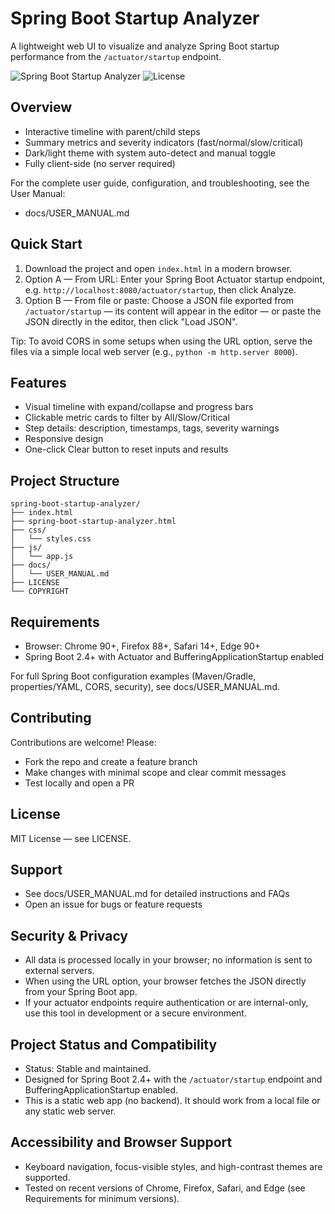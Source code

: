 # Spring Boot Startup Analyzer

A lightweight web UI to visualize and analyze Spring Boot startup performance from the `/actuator/startup` endpoint.

![Spring Boot Startup Analyzer](https://img.shields.io/badge/Spring%20Boot-Startup%20Analyzer-green)
![License](https://img.shields.io/badge/license-MIT-blue)

## Overview

- Interactive timeline with parent/child steps
- Summary metrics and severity indicators (fast/normal/slow/critical)
- Dark/light theme with system auto-detect and manual toggle
- Fully client-side (no server required)

For the complete user guide, configuration, and troubleshooting, see the User Manual:
- docs/USER_MANUAL.md

## Quick Start

1. Download the project and open `index.html` in a modern browser.
2. Option A — From URL: Enter your Spring Boot Actuator startup endpoint, e.g. `http://localhost:8080/actuator/startup`, then click Analyze.
3. Option B — From file or paste: Choose a JSON file exported from `/actuator/startup` — its content will appear in the editor — or paste the JSON directly in the editor, then click "Load JSON".

Tip: To avoid CORS in some setups when using the URL option, serve the files via a simple local web server (e.g., `python -m http.server 8000`).

## Features

- Visual timeline with expand/collapse and progress bars
- Clickable metric cards to filter by All/Slow/Critical
- Step details: description, timestamps, tags, severity warnings
- Responsive design
- One-click Clear button to reset inputs and results

## Project Structure

```
spring-boot-startup-analyzer/
├── index.html
├── spring-boot-startup-analyzer.html
├── css/
│   └── styles.css
├── js/
│   └── app.js
├── docs/
│   └── USER_MANUAL.md
├── LICENSE
└── COPYRIGHT
```

## Requirements

- Browser: Chrome 90+, Firefox 88+, Safari 14+, Edge 90+
- Spring Boot 2.4+ with Actuator and BufferingApplicationStartup enabled

For full Spring Boot configuration examples (Maven/Gradle, properties/YAML, CORS, security), see docs/USER_MANUAL.md.

## Contributing

Contributions are welcome! Please:
- Fork the repo and create a feature branch
- Make changes with minimal scope and clear commit messages
- Test locally and open a PR

## License

MIT License — see LICENSE.

## Support

- See docs/USER_MANUAL.md for detailed instructions and FAQs
- Open an issue for bugs or feature requests

## Security & Privacy

- All data is processed locally in your browser; no information is sent to external servers.
- When using the URL option, your browser fetches the JSON directly from your Spring Boot app.
- If your actuator endpoints require authentication or are internal-only, use this tool in development or a secure environment.

## Project Status and Compatibility

- Status: Stable and maintained.
- Designed for Spring Boot 2.4+ with the `/actuator/startup` endpoint and BufferingApplicationStartup enabled.
- This is a static web app (no backend). It should work from a local file or any static web server.

## Accessibility and Browser Support

- Keyboard navigation, focus-visible styles, and high-contrast themes are supported.
- Tested on recent versions of Chrome, Firefox, Safari, and Edge (see Requirements for minimum versions).



